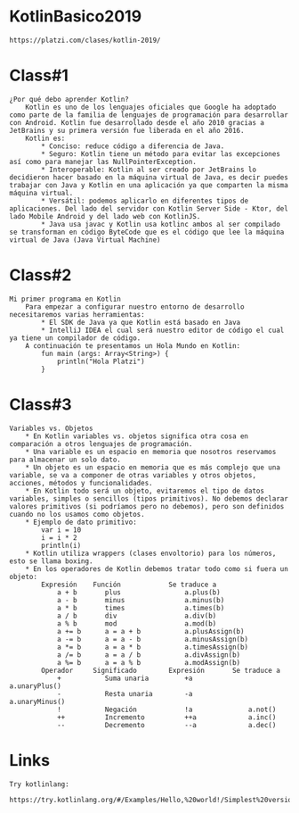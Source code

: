 # KotlinBasico2019
    https://platzi.com/clases/kotlin-2019/
# Class#1
    ¿Por qué debo aprender Kotlin?            
        Kotlin es uno de los lenguajes oficiales que Google ha adoptado como parte de la familia de lenguajes de programación para desarrollar con Android. Kotlin fue desarrollado desde el año 2010 gracias a JetBrains y su primera versión fue liberada en el año 2016.
        Kotlin es:
            * Conciso: reduce código a diferencia de Java.
            * Seguro: Kotlin tiene un método para evitar las excepciones así como para manejar las NullPointerException.
            * Interoperable: Kotlin al ser creado por JetBrains lo decidieron hacer basado en la máquina virtual de Java, es decir puedes trabajar con Java y Kotlin en una aplicación ya que comparten la misma máquina virtual.
            * Versátil: podemos aplicarlo en diferentes tipos de aplicaciones. Del lado del servidor con Kotlin Server Side - Ktor, del lado Mobile Android y del lado web con KotlinJS.
            * Java usa javac y Kotlin usa kotlinc ambos al ser compilado se transforman en código ByteCode que es el código que lee la máquina virtual de Java (Java Virtual Machine)
# Class#2    
    Mi primer programa en Kotlin
        Para empezar a configurar nuestro entorno de desarrollo necesitaremos varias herramientas:
            * El SDK de Java ya que Kotlin está basado en Java
            * IntelliJ IDEA el cual será nuestro editor de código el cual ya tiene un compilador de código.
        A continuación te presentamos un Hola Mundo en Kotlin:
            fun main (args: Array<String>) {  
                println("Hola Platzi")  
            }
# Class#3
    Variables vs. Objetos
        * En Kotlin variables vs. objetos significa otra cosa en comparación a otros lenguajes de programación.
        * Una variable es un espacio en memoria que nosotros reservamos para almacenar un solo dato.
        * Un objeto es un espacio en memoria que es más complejo que una variable, se va a componer de otras variables y otros objetos, acciones, métodos y funcionalidades.
        * En Kotlin todo será un objeto, evitaremos el tipo de datos variables, simples o sencillos (tipos primitivos). No debemos declarar valores primitivos (si podríamos pero no debemos), pero son definidos cuando no los usamos como objetos.
        * Ejemplo de dato primitivo:
            var i = 10
            i = i * 2
            println(i)
        * Kotlin utiliza wrappers (clases envoltorio) para los números, esto se llama boxing.
        * En los operadores de Kotlin debemos tratar todo como si fuera un objeto:
            Expresión	 Función	        Se traduce a
                a + b	    plus	            a.plus(b)
                a - b	    minus               a.minus(b)
                a * b	    times               a.times(b)
                a / b	    div	                a.div(b)
                a % b	    mod	                a.mod(b)
                a += b	    a = a + b	        a.plusAssign(b)
                a -= b	    a = a - b	        a.minusAssign(b)
                a *= b	    a = a * b	        a.timesAssign(b)
                a /= b	    a = a / b	        a.divAssign(b)
                a %= b	    a = a % b	        a.modAssign(b)
            Operador     Significado        Expresión       Se traduce a
                +	        Suma unaria	        +a	            a.unaryPlus()
                -	        Resta unaria        -a	            a.unaryMinus()
                !	        Negación	        !a	            a.not()
                ++	        Incremento	        ++a	            a.inc()
                --	        Decremento	        --a	            a.dec()
# Links
    Try kotlinlang:
        https://try.kotlinlang.org/#/Examples/Hello,%20world!/Simplest%20version/Simplest%20version.kt
